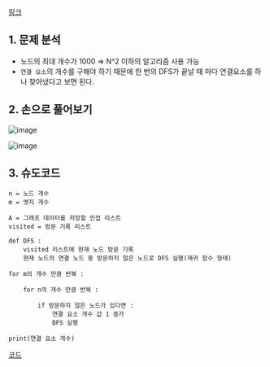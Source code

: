 [링크](https://www.acmicpc.net/problem/11724)

## 1. 문제 분석

- 노드의 최대 개수가 1000 ⇒ N^2 이하의 알고리즘 사용 가능 
- `연결 요소`의 개수를 구해야 하기 때문에 한 번의 DFS가 끝날 때 마다 연결요소를 하나 찾아냈다고 보면 된다. 

## 2. 손으로 풀어보기 

![image](../../image/day8/1번_001.png)

![image](../../image/day8/1번_002.png)

## 3. 슈도코드 

``` 
n = 노드 개수
m = 엣지 개수 

A = 그래프 데이터를 저장할 인접 리스트
visited = 방문 기록 리스트 

def DFS : 
    visited 리스트에 현재 노드 방문 기록 
    현재 노드의 연결 노드 중 방문하지 않은 노드로 DFS 실행(재귀 함수 형태)

for m의 개수 만큼 반복 : 

    for n의 개수 만큼 반복 : 

        if 방문하지 않은 노드가 있다면 : 
            연결 요소 개수 값 1 증가
            DFS 실행 
    
print(연결 요소 개수)

```

[코드](../../code/day8/1_연결요소의개수구하기.py)